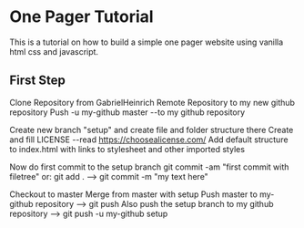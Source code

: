 # One Pager Tutorial

This is a tutorial on how to build a simple one pager website using vanilla html css and javascript.


## First Step 
Clone Repository from GabrielHeinrich
Remote Repository to my new github repository
Push -u my-github master  --to my github repository

Create new branch "setup" and create file and folder structure there
Create and fill LICENSE  --read https://choosealicense.com/
Add default structure to index.html with links to stylesheet and other imported styles

Now do first commit to the setup branch
  git commit -am "first commit with filetree"
  or: git add . --> git commit -m "my text here"

Checkout to master
Merge from master with setup
Push master to my-github repository --> git push
Also push the setup branch to my github repository --> git push -u my-github setup

